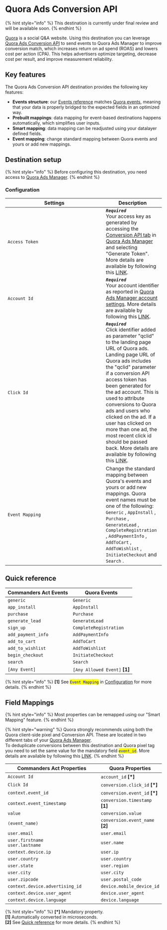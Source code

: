 # Quora Ads Conversion API

{% hint style="info" %}
This destination is currently under final review and will be available soon.
{% endhint %}

[Quora](https://www.quora.com/about) is a social Q\&A website. Using this destination you can leverage [Quora Ads Conversion API](https://quoraadsupport.zendesk.com/hc/en-us/articles/23065751885069-Conversion-API-Overview) to send events to Quora Ads Manager to improve conversion match, which increases return on ad spend (ROAS) and lowers cost per action (CPA). This helps advertisers optimize targeting, decrease cost per result, and improve measurement reliability.

## Key features

The Quora Ads Conversion API destination provides the following key features:

* **Events structure**: our [Events reference](https://doc.commandersact.com/developers/tracking/events-reference) matches [Quora events](https://www.quora.com/ads/conversion\_api\_doc#/paths/\~1conversion/post), meaning that your data is properly bridged to the expected fields in an optimized way.
* **Prebuilt mappings**: data mapping for event-based destinations happens automatically, which simplifies user inputs.
* **Smart mapping**: data mapping can be readjusted using your datalayer defined fields.
* **Event mapping**: change standard mapping between Quora events and yours or add new mappings.&#x20;

## Destination setup

{% hint style="info" %}
Before configuring this destination, you need access to [Quora Ads Manager](https://www.quora.com/ads/account).
{% endhint %}

### Configuration

<table><thead><tr><th width="300">Settings</th><th>Description</th></tr></thead><tbody><tr><td><code>Access Token</code></td><td><em><strong><code>Required</code></strong></em>  <br>Your access key as generated by accessing the <a href="https://www.quora.com/ads/conversion_api">Conversion API tab</a> in <a href="https://www.quora.com/ads/account">Quora Ads Manager</a> and selecting "Generate Token". More details are available by following this <a href="https://www.quora.com/ads/conversion_api_doc#section/Authentication">LINK</a>.</td></tr><tr><td><code>Account Id</code></td><td><em><strong><code>Required</code></strong></em>  <br>Your account identifier as reported in <a href="https://www.quora.com/ads/settings?section=account">Quora Ads Manager account settings</a>. More details are available by following this <a href="https://www.quora.com/ads/conversion_api_doc#/paths/~1conversion/post">LINK</a>.</td></tr><tr><td><code>Click Id</code></td><td><em><strong><code>Required</code></strong></em>  <br>Click identifier added as parameter "qclid" to the landing page URL of Quora ads. Landing page URL of Quora ads includes the "qclid" parameter if a conversion API access token has been generated for the ad account. This is used to attribute conversions to Quora ads and users who clicked on the ad. If a user has clicked on more than one ad, the most recent click id should be passed back. More details are available by following this <a href="https://www.quora.com/ads/conversion_api_doc">LINK</a>.</td></tr><tr><td><code>Event Mapping</code></td><td>Change the standard mapping between Quora's events and yours or add new mappings. Quora event names must be one of the following: <code>Generic</code> , <code>AppInstall</code> , <code>Purchase</code> , <code>GenerateLead</code> , <code>CompleteRegistration</code> , <code>AddPaymentInfo</code> , <code>AddToCart</code> , <code>AddToWishlist</code> , <code>InitiateCheckout</code>  and <code>Search</code> .</td></tr></tbody></table>

## Quick reference

| Commanders Act Events | Quora Events                   |
| --------------------- | ------------------------------ |
| `generic`             | `Generic`                      |
| `app_install`         | `AppInstall`                   |
| `purchase`            | `Purchase`                     |
| `generate_lead`       | `GenerateLead`                 |
| `sign_up`             | `CompleteRegistration`         |
| `add_payment_info`    | `AddPaymentInfo`               |
| `add_to_cart`         | `AddToCart`                    |
| `add_to_wishlist`     | `AddToWishlist`                |
| `begin_checkout`      | `InitiateCheckout`             |
| `search`              | `Search`                       |
| `[Any Event]`         | `[Any Allowed Event]` **\[1]** |

{% hint style="info" %}
**\[1]** See <mark style="color:blue;">`Event Mapping`</mark> in [Configuration](quora-ads-conversion-api.md#configuration) for more details.
{% endhint %}

## Field Mappings

{% hint style="info" %}
Most properties can be remapped using our "Smart Mapping" feature.
{% endhint %}

{% hint style="warning" %}
Quora strongly recommends using both the Quora client-side pixel and Conversion API. These are located in two different tabs of your [Quora Ads Manager](https://www.quora.com/ads/account). \
To deduplicate conversions between this destination and Quora pixel tag you need to set the same value for the mandatory field <mark style="color:blue;">`event_id`</mark>. More details are available by following this [LINK](https://quoraadsupport.zendesk.com/hc/en-us/articles/23065751885069-Conversion-API-Overview).
{% endhint %}

<table><thead><tr><th width="404.6685580062746">Commanders Act Properties</th><th>Quora Properties</th></tr></thead><tbody><tr><td><code>Account Id</code></td><td><code>account_id</code> <strong>[*]</strong></td></tr><tr><td><code>Click Id</code></td><td><code>conversion.click_id</code> <strong>[*]</strong></td></tr><tr><td><code>context.event_id</code></td><td><code>conversion.event_id</code> <strong>[*]</strong></td></tr><tr><td><code>context.event_timestamp</code></td><td><code>conversion.timestamp</code> <strong>[1]</strong></td></tr><tr><td><code>value</code></td><td><code>conversion.value</code></td></tr><tr><td><code>(event_name)</code></td><td><code>conversion.event_name</code> <strong>[2]</strong></td></tr><tr><td><code>user.email</code></td><td><code>user.email</code></td></tr><tr><td><code>user.firstname</code><br><code>user.lastname</code></td><td><code>user.name</code></td></tr><tr><td><code>context.device.ip</code></td><td><code>user.ip</code></td></tr><tr><td><code>user.country</code></td><td><code>user.country</code></td></tr><tr><td><code>user.state</code></td><td><code>user.region</code></td></tr><tr><td><code>user.city</code></td><td><code>user.city</code></td></tr><tr><td><code>user.zipcode</code></td><td><code>user.postal_code</code></td></tr><tr><td><code>context.device.advertising_id</code></td><td><code>device.mobile_device_id</code></td></tr><tr><td><code>context.device.user_agent</code></td><td><code>device.user_agent</code></td></tr><tr><td><code>context.device.language</code></td><td><code>device.language</code></td></tr></tbody></table>

{% hint style="info" %}
**\[\*]** Mandatory property.\
**\[1]** Automatically converted in microseconds.\
**\[2]** See [Quick reference](quora-ads-conversion-api.md#quick-reference) for more details.
{% endhint %}
